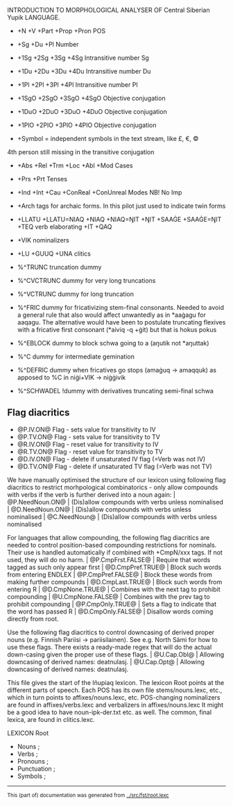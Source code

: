 
INTRODUCTION TO MORPHOLOGICAL ANALYSER OF Central Siberian Yupik LANGUAGE.


* +N +V +Part +Prop +Pron   POS
* +Sg +Du +Pl			      Number
* +1Sg +2Sg +3Sg +4Sg	      Intransitive number Sg
* +1Du +2Du +3Du +4Du	      Intransitive number Du
* +1Pl +2Pl +3Pl +4Pl	      Intransitive number Pl
* +1SgO +2SgO +3SgO +4SgO   Objective conjugation
* +1DuO +2DuO +3DuO +4DuO   Objective conjugation
* +1PlO +2PlO +3PlO +4PlO    Objective conjugation

* +Symbol = independent symbols in the text stream, like £, €, ©

4th person still missing in the transitive conjugation

* +Abs +Rel +Trm +Loc +Abl +Mod  Cases
* +Prs +Prt  Tenses
* +Ind +Int +Cau +ConReal +ConUnreal  Modes NB! No Imp
* +Arch  tags for archaic forms. In this pilot just used to indicate twin forms



* +LLATU +LLATU=NIAQ +NIAQ +NIAQ=ŊIT +ŊIT +SAAĠE +SAAĠE=ŊIT +TEQ  verb elaborating
+IT +QAQ 
* +VIK  nominalizers
* +LU +GUUQ +UNA  clitics

* %^TRUNC  truncation dummy
* %^CVCTRUNC  dummy for very long truncations
* %^VCTRUNC  dummy for long truncation
* %^FRIC  dummy for fricativizing stem-final consonants.
Needed to avoid a general rule that also would affect unwantedly as in *aaġagu for aaqagu.
The alternative would have been to postulate truncating flexives with a fricative first consonant (*aiviq -q +ġit) but that is hokus pokus
* %^EBLOCK  dummy to block schwa going to a (aŋutik not *aŋuttak)
* %^C  dummy for intermediate gemination
* %^DEFRIC  dummy when fricatives go stops (amaġuq -> amaqquk) as apposed to %C in niġi+VIK -> niġġivik
* %^SCHWADEL  !dummy with derivatives truncating semi-final schwa

## Flag diacritics

* @P.IV.ON@  Flag - sets value for transitivity to IV
* @P.TV.ON@  Flag - sets value for transitivity to TV
* @R.IV.ON@  Flag - reset value for transitivity to IV
* @R.TV.ON@  Flag - reset value for transitivity to TV
* @D.IV.ON@  Flag - delete if unsaturated IV flag (=Verb was not IV)
* @D.TV.ON@  Flag - delete if unsaturated TV flag (=Verb was not TV)


We have manually optimised the structure of our lexicon using following
flag diacritics to restrict morhpological combinatorics - only allow compounds
with verbs if the verb is further derived into a noun again:
|  @P.NeedNoun.ON@ | (Dis)allow compounds with verbs unless nominalised
|  @D.NeedNoun.ON@ | (Dis)allow compounds with verbs unless nominalised
|  @C.NeedNoun@ | (Dis)allow compounds with verbs unless nominalised

For languages that allow compounding, the following flag diacritics are needed
to control position-based compounding restrictions for nominals. Their use is
handled automatically if combined with +CmpN/xxx tags. If not used, they will
do no harm.
|  @P.CmpFrst.FALSE@ | Require that words tagged as such only appear first
|  @D.CmpPref.TRUE@ | Block such words from entering ENDLEX
|  @P.CmpPref.FALSE@ | Block these words from making further compounds
|  @D.CmpLast.TRUE@ | Block such words from entering R
|  @D.CmpNone.TRUE@ | Combines with the next tag to prohibit compounding
|  @U.CmpNone.FALSE@ | Combines with the prev tag to prohibit compounding
|  @P.CmpOnly.TRUE@ | Sets a flag to indicate that the word has passed R
|  @D.CmpOnly.FALSE@ | Disallow words coming directly from root.

Use the following flag diacritics to control downcasing of derived proper
nouns (e.g. Finnish Pariisi -> pariisilainen). See e.g. North Sámi for how to use
these flags. There exists a ready-made regex that will do the actual down-casing
given the proper use of these flags.
|  @U.Cap.Obl@ | Allowing downcasing of derived names: deatnulasj.
|  @U.Cap.Opt@ | Allowing downcasing of derived names: deatnulasj.


This file gives the start  of the Iñupiaq lexicon.
The lexicon Root points at the different parts of speech.
Each POS has its own file stems/nouns.lexc, etc., which in
turn points to affixes/nouns.lexc, etc.
POS-changing nominalizers are found in affixes/verbs.lexc and
verbalizers in affixes/nouns.lexc
It might be a good idea to have noun-ipk-der.txt etc. as well.
The common, final lexica, are found in clitics.lexc.


LEXICON Root 
*  Nouns ;	      
*  Verbs ;	      
*  Pronouns ;		      
*  Punctuation ;    
*  Symbols     ;    


* * *
<small>This (part of) documentation was generated from [../src/fst/root.lexc](http://github.com/giellalt/lang-ess/blob/main/../src/fst/root.lexc)</small>